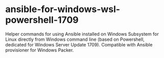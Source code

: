 # ansible-for-windows-wsl-powershell-1709
Helper commands for using Ansible installed on Windows Subsystem for Linux directly from Windows command line (based on Powershell, dedicated for Windows Server Update 1709). Compatible with Ansible provisioner for Windows Packer.
